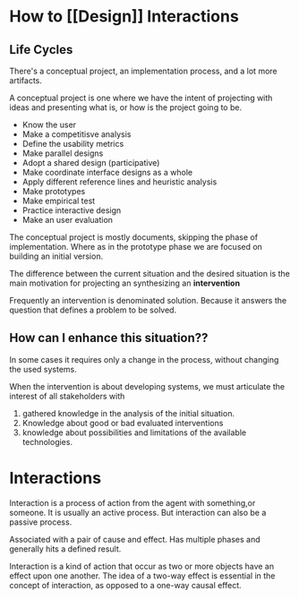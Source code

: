 # How to [[Design]] Interactions

## Life Cycles

There's a conceptual project, an implementation process, and a lot more artifacts.

A conceptual project is one where we have the intent of projecting with ideas and presenting what is, or how is the project going to be.

* Know the user
* Make a competitisve analysis
* Define the usability metrics
* Make parallel designs
* Adopt a shared design (participative)
* Make coordinate interface designs as a whole 
* Apply different reference lines and heuristic analysis
* Make prototypes
* Make empirical test
* Practice interactive design
* Make an user evaluation 

The conceptual project is mostly documents, skipping the phase of implementation. Where as in the prototype phase we are focused on building an initial version.


The difference between the current situation and the desired situation is the main motivation for projecting an synthesizing an **intervention**

Frequently an intervention is denominated solution. Because it answers the question that defines a problem to be solved. 

## How can I enhance this situation??

In some cases it requires only a change in the process, without changing the used systems.

When the intervention is about developing systems, we must articulate the interest of all stakeholders with 
1. gathered knowledge in the analysis of the initial situation. 
2. Knowledge about good or bad evaluated interventions
3. knowledge about possibilities and limitations of the available technologies.

# Interactions

Interaction is a process of action from the agent with something,or someone.
It is usually an active process. But interaction can also be a passive process.

Associated with a pair of cause and effect. 
Has multiple phases and generally hits a defined result.

Interaction is a kind of action that occur as two or more objects have an effect upon one another. The idea of a two-way effect is essential in the concept of interaction, as opposed to a one-way causal effect.